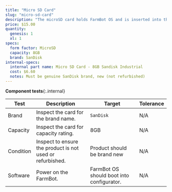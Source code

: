 ```yaml
---
title: "Micro SD Card"
slug: "micro-sd-card"
description: "The microSD card holds FarmBot OS and is inserted into the Raspberry Pi."
price: $15.00
quantity:
  genesis: 1
  xl: 1
specs:
  form factor: MicroSD
  capacity: 8GB
  brand: SanDisk
internal-specs:
  internal part name: Micro SD Card - 8GB Sandisk Industrial
  cost: $6.60
  notes: Must be genuine SanDisk brand, new (not refurbished)
---
```


**Component tests**{:.internal}

|Test         |Description  |Target       |Tolerance    |
|-------------|-------------|-------------|-------------|
|Brand        |Inspect the card for the brand name.|`SanDisk`|N/A
|Capacity     |Inspect the card for capacity rating.|8GB|N/A
|Condition    |Inspect to ensure the product is not used or refurbished.|Product should be brand new|N/A
|Software     |Power on the FarmBot.|FarmBot OS should boot into configurator.|N/A
